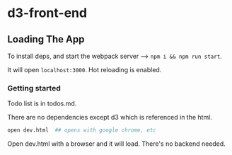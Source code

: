# d3-front-end

## Loading The App

To install deps, and start the webpack server --> `npm i && npm run start`.

It will open `localhost:3000`. Hot reloading is enabled.

### Getting started

Todo list is in todos.md.

There are no dependencies except d3 which is referenced in the html.

```bash
open dev.html  ## opens with google chrome, etc
```

Open dev.html with a browser and it will load. There's no backend needed.
